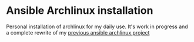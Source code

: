 Ansible Archlinux installation
==============================

Personal installation of archlinux for my daily use. It's work in progress and a complete rewrite of my [previous ansible archlinux project][1]



[1]: https://github.com/tyjak/ansible-archlinux-old
